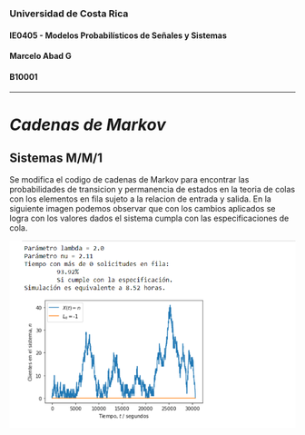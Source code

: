 ### Universidad de Costa Rica
#### IE0405 - Modelos Probabilísticos de Señales y Sistemas
#### Marcelo Abad G
#### B10001
---

#  *Cadenas de Markov*




## Sistemas M/M/1



Se modifica el codigo de cadenas de Markov para encontrar las probabilidades de transicion y permanencia de estados en la teoria de colas con los elementos en fila sujeto a la relacion de entrada y salida.
En la siguiente imagen podemos observar que con los cambios aplicados se logra con los valores dados el sistema cumpla con las especificaciones de cola.


![Cumple](colas.png)

